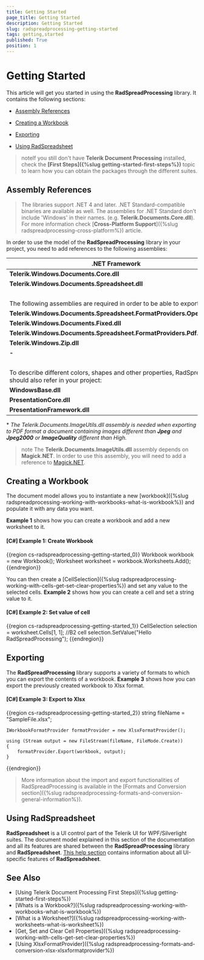 ```yaml
---
title: Getting Started
page_title: Getting Started
description: Getting Started
slug: radspreadprocessing-getting-started
tags: getting,started
published: True
position: 1
---
```


# Getting Started


This article will get you started in using the __RadSpreadProcessing__ library. It contains the following sections:


* [Assembly References](#assembly-references)

* [Creating a Workbook](#creating-a-workbook)

* [Exporting](#exporting)

* [Using RadSpreadsheet](#using-radspreadsheet)

>noteIf you still don't have **Telerik Document Processing** installed, check the **[First Steps]({%slug getting-started-first-steps%})** topic to learn how you can obtain the packages through the different suites. 

## Assembly References

>The libraries support .NET 4 and later. .NET Standard-compatible binaries are available as well. The assemblies for .NET Standard don't include 'Windows' in their names. (e.g. **Telerik.Documents.Core.dll**). For more information check [**Cross-Platform Support**]({%slug radspreadprocessing-cross-platform%}) article.

In order to use the model of the __RadSpreadProcessing__ library in your project, you need to add references to the following assemblies:

<table>
<thead>
	<tr>
		<th>.NET Framework </th>
		<th>.NET Standard-compatible</th>
	</tr>
</thead>
<tbody>
	<tr>
		<td><b>Telerik.Windows.Documents.Core.dll</b></td>
		<td><b>Telerik.Documents.Core.dll</b></td>
	</tr>
	<tr>
	    <td><b>Telerik.Windows.Documents.Spreadsheet.dll</b></td>
		<td><b>Telerik.Documents.Spreadsheet.dll</b></td>
	</tr>
	<tr>
	    <td colspan="2">&nbsp;</td>
	</tr>
    <tr>
        <td colspan="2">The following assemblies are required in order to be able to export to Xlsx and PDF formats:</td> 
    </tr>
	<tr>
		<td><b>Telerik.Windows.Documents.Spreadsheet.FormatProviders.OpenXml.dll</b></td>
		<td><b>Telerik.Documents.Spreadsheet.FormatProviders.OpenXml.dll</b></td>
	</tr>
	<tr>
	    <td><b>Telerik.Windows.Documents.Fixed.dll</b></td>
		<td><b>Telerik.Documents.Fixed.dll</b></td>
	</tr>
	<tr>
	    <td><b>Telerik.Windows.Documents.Spreadsheet.FormatProviders.Pdf.dll</b></td>
		<td><b>Telerik.Documents.Spreadsheet.FormatProviders.Pdf.dll</b></td>
	</tr>
	<tr>
	    <td><b>Telerik.Windows.Zip.dll</b></td>
		<td><b>Telerik.Zip.dll</b></td>
	</tr>
	<tr>
	    <td><b>-</b></td>
		<td><b>Telerik.Documents.ImageUtils.dll*</b></td>
	</tr>
	<tr>
	    <td colspan="2">&nbsp;</td>
	</tr>
	<tr>
        <td colspan="2">To describe different colors, shapes and other properties, RadSpreadProcessing depends on the listed below .NET assemblies, which you should also refer in your project:</td> 
    </tr>
    <tr>
	    <td><b>WindowsBase.dll</b></td>
		<td><b>-</b></td>
	</tr>
	<tr>
	    <td><b>PresentationCore.dll</b></td>
		<td><b>-</b></td>
	</tr>
	<tr>
	    <td><b>PresentationFramework.dll</b></td>
		<td><b>-</b></td>
	</tr>
</tbody>
</table>

\* _The Telerik.Documents.ImageUtils.dll assembly is needed when exporting to PDF format a document containing images different than **Jpeg** and **Jpeg2000** or **ImageQuality** different than High._

>note The **Telerik.Documents.ImageUtils.dll** assembly depends on **Magick.NET**. In order to use this assembly, you will need to add a reference to [Magick.NET](https://github.com/dlemstra/Magick.NET).

## Creating a Workbook

The document model allows you to instantiate a new [workbook]({%slug radspreadprocessing-working-with-workbooks-what-is-workbook%}) and populate it with any data you want.


__Example 1__ shows how you can create a workbook and add a new worksheet to it.


#### __[C#] Example 1: Create Workbook__

{{region cs-radspreadprocessing-getting-started_0}}
	Workbook workbook = new Workbook();
	Worksheet worksheet = workbook.Worksheets.Add();
{{endregion}}



You can then create a [CellSelection]({%slug radspreadprocessing-working-with-cells-get-set-clear-properties%}) and set any value to the selected cells. __Example 2__ shows how you can create a cell and set a string value to it.


#### __[C#] Example 2: Set value of cell__

{{region cs-radspreadprocessing-getting-started_1}}
	CellSelection selection = worksheet.Cells[1, 1]; //B2 cell
	selection.SetValue("Hello RadSpreadProcessing");
{{endregion}}



## Exporting

The __RadSpreadProcessing__ library supports a variety of formats to which you can export the contents of a workbook. __Example 3__ shows how you can export the previously created workbook to Xlsx format.


#### __[C#] Example 3: Export to Xlsx__

{{region cs-radspreadprocessing-getting-started_2}}
	string fileName = "SampleFile.xlsx";
	
	IWorkbookFormatProvider formatProvider = new XlsxFormatProvider();
	
	using (Stream output = new FileStream(fileName, FileMode.Create))
	{
	    formatProvider.Export(workbook, output);
	}
{{endregion}}

>More information about the import and export functionalities of RadSpreadProcessing is available in the [Formats and Conversion section]({%slug radspreadprocessing-formats-and-conversion-general-information%}).

## Using RadSpreadsheet

__RadSpreadsheet__ is a UI control part of the Telerik UI for WPF/Silverlight suites. The document model explained in this section of the documentation and all its features are shared between the __RadSpreadProcessing__ library and __RadSpreadsheet__. [This help section](http://docs.telerik.com/devtools/wpf/controls/radspreadsheet/overview.html) contains information about all UI-specific features of __RadSpreadsheet__.


## See Also

 * [Using Telerik Document Processing First Steps]({%slug getting-started-first-steps%})
 * [Whats is a Workbook?]({%slug radspreadprocessing-working-with-workbooks-what-is-workbook%})
 * [What is a Worksheet?]({%slug radspreadprocessing-working-with-worksheets-what-is-worksheet%})
 * [Get, Set and Clear Cell Properties]({%slug radspreadprocessing-working-with-cells-get-set-clear-properties%})
 * [Using XlsxFormatProvider]({%slug radspreadprocessing-formats-and-conversion-xlsx-xlsxformatprovider%})

